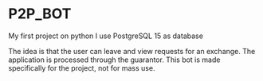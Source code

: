 # P2P_BOT
My first project on python
I use PostgreSQL 15 as database

The idea is that the user can leave and view requests for an exchange. The application is processed through the guarantor. 
This bot is made specifically for the project, not for mass use.
